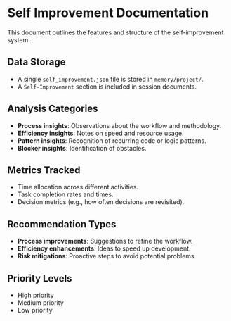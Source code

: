# Self Improvement Documentation

This document outlines the features and structure of the self-improvement system.

## Data Storage
- A single `self_improvement.json` file is stored in `memory/project/`.
- A `Self-Improvement` section is included in session documents.

## Analysis Categories
- **Process insights**: Observations about the workflow and methodology.
- **Efficiency insights**: Notes on speed and resource usage.
- **Pattern insights**: Recognition of recurring code or logic patterns.
- **Blocker insights**: Identification of obstacles.

## Metrics Tracked
- Time allocation across different activities.
- Task completion rates and times.
- Decision metrics (e.g., how often decisions are revisited).

## Recommendation Types
- **Process improvements**: Suggestions to refine the workflow.
- **Efficiency enhancements**: Ideas to speed up development.
- **Risk mitigations**: Proactive steps to avoid potential problems.

## Priority Levels
- High priority
- Medium priority
- Low priority

